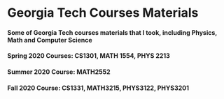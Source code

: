 # Georgia Tech Courses Materials

#### Some of Georgia Tech courses materials that I took, including Physics, Math and Computer Science

#### Spring 2020 Courses: CS1301, MATH 1554, PHYS 2213

#### Summer 2020 Course: MATH2552

#### Fall 2020 Course: CS1331, MATH3215, PHYS3122, PHYS3201
